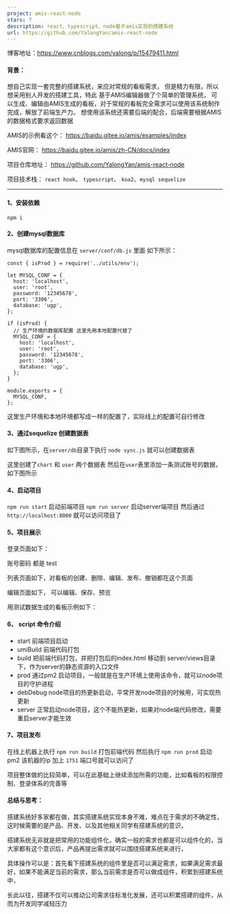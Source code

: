 ```yaml
---
project: amis-react-node
stars: 7
description: react、typescript、node基于amis实现的搭建系统
url: https://github.com/YalongYan/amis-react-node
---
```


博客地址：https://www.cnblogs.com/yalong/p/15479411.html

#### 背景：

想自己实现一套完整的搭建系统，来应对常规的看板需求， 但是精力有限，所以想采用别人开发的搭建工具，特此 基于AMIS编辑器做了个简单的管理系统， 可以生成、编辑由AMIS生成的看板，对于常规的看板完全需求可以使用该系统制作完成，解放了前端生产力。 想使用该系统还需要后端的配合，后端需要根据AMIS的数据格式要求返回数据

AMIS的示例看这个： https://baidu.gitee.io/amis/examples/index

AMIS官网： https://baidu.gitee.io/amis/zh-CN/docs/index

项目仓库地址： https://github.com/YalongYan/amis-react-node

项目技术栈： `react hook`、 `typescript`、 `koa2`、`mysql sequelize`

* * *

#### 1、安装依赖

```
npm i 
```

#### 2、创建mysql数据库

mysql数据库的配置信息在 `server/conf/db.js` 里面 如下所示：

```
const { isProd } = require('../utils/env');

let MYSQL_CONF = {
  host: 'localhost',
  user: 'root',
  password: '12345678',
  port: '3306',
  database: 'ugp',
};

if (isProd) {
  // 生产环境的数据库配置 这里先用本地配置代替了
  MYSQL_CONF = {
    host: 'localhost',
    user: 'root',
    password: '12345678',
    port: '3306',
    database: 'ugp',
  };
}

module.exports = {
  MYSQL_CONF,
};

```

这里生产环境和本地环境都写成一样的配置了，实际线上的配置可自行修改

#### 3、通过sequelize 创建数据表

如下图所示，在`server/db`目录下执行 `node sync.js` 就可以创建数据表

这里创建了`chart` 和 `user` 两个数据表 然后在`user`表里添加一条测试账号的数据，如下图所示

#### 4、启动项目

`npm run start` 启动前端项目 `npm run server` 启动server端项目 然后通过 `http://localhost:8000` 就可以访问项目了

#### 5、项目展示

登录页面如下：

账号密码 都是 test

列表页面如下，对看板的创建、删除、编辑、发布、撤销都在这个页面

编辑页面如下， 可以编辑、保存、预览

用测试数据生成的看板示例如下：

#### 6、 script 命令介绍

-   start 前端项目启动
-   umiBuild 前端代码打包
-   build 把前端代码打包，并把打包后的index.html 移动到 server/views目录下，作为server的静态资源的入口文件
-   prod 通过pm2 启动项目，一般就是在生产环境上使用该命令，就可以node项目的守护进程
-   debDebug node项目的热更新启动，平常开发node项目的时候用，可实现热更新
-   server 正常启动node项目，这个不能热更新，如果对node端代码修改，需要重启server才能生效

#### 7、项目发布

在线上机器上执行 `npm run build` 打包前端代码 然后执行 `npm run prod` 启动pm2 该机器的ip 加上 `1751` 端口号就可以访问了

项目整体做的比较简单，可以在此基础上继续添加所需的功能，比如看板的权限控制、登录体系的完善等

#### 总结与思考：

搭建系统好多家都在做，其实搭建系统实现本身不难，难点在于需求的不确定性，这时候需要的是产品、开发、以及其他相关同学有搭建系统的意识，

搭建系统无非就是把常用的功能组件化，确实一般的需求也都是可以组件化的，当大家都有这个意识后，产品再提出需求就可以围绕搭建系统来进行，

具体操作可以是：首先看下搭建系统的组件里是否可以满足需求，如果满足需求最好，如果不能满足当前的需求，那么当前需求是否可以做成组件，积累到搭建系统中，

长此以往，搭建不仅可以推动公司需求往标准化发展，还可以积累搭建的组件，从而为开发同学减轻压力
